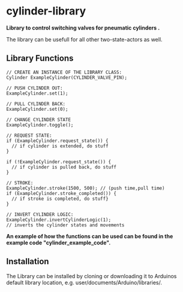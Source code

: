 # cylinder-library 

**Library to control switching valves for pneumatic cylinders .**

The library can be usefull for all other two-state-actors as well.

Library Functions
---------------

	
	// CREATE AN INSTANCE OF THE LIBRARY CLASS:
	Cylinder ExampleCylinder(CYLINDER_VALVE_PIN);
	
	// PUSH CYLINDER OUT:
	ExampleCylinder.set(1);
	
	// PULL CYLINDER BACK:
	ExampleCylinder.set(0);
	
	// CHANGE CYLINDER STATE
	ExampleCylinder.toggle();
	
	// REQUEST STATE:
	if (ExampleCylinder.request_state()) {
      // if cylinder is extended, do stuff
	}

	if (!ExampleCylinder.request_state()) {
      // if cylinder is pulled back, do stuff
	}

	// STROKE:
	ExampleCylinder.stroke(1500, 500); // (push time,pull time)
	if (ExampleCylinder.stroke_completed()) {
      // if stroke is completed, do stuff}
	}

	// INVERT CYLINDER LOGIC:
	ExampleCylinder.invertCylinderLogic(1);
	// inverts the cylinder states and movements

**An example of how the functions can be used can be found in the example code "cylinder_example_code".**	
  

Installation
------------
The Library can be installed by cloning or downloading it to Arduinos default library location, e.g. user/documents/Arduino/libraries/.


